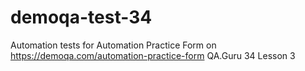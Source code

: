 # demoqa-test-34
Automation tests for Automation Practice Form on https://demoqa.com/automation-practice-form
QA.Guru 34 Lesson 3
